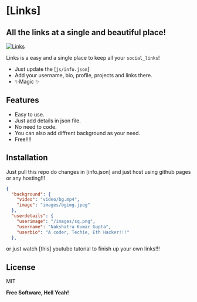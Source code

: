 # [Links]
## All the links at a single and beautiful place!

[![Links](https://media.discordapp.net/attachments/994237473460854804/1035868128493707354/unknown.png)](https://github.com/nakshatragupta07/social_links)

Links is a easy and a single place to keep all your `social_links`!

- Just update the [`js/info.json`]
- Add your username, bio, profile, projects and links there.
- ✨Magic ✨

## Features

- Easy to use.
- Just add details in json file.
- No need to code.
- You can also add diffrent background as your need.
- Free!!!!

## Installation

Just pull this repo do changes in [info.json] and just host using github pages or any hosting!!!

```json
{
  "background": {
    "video": "video/bg.mp4",
    "image": "images/bgimg.jpeg"
  },
  "userdetails": {
    "userimage": "/images/sq.png",
    "username": "Nakshatra Kumar Gupta",
    "userbio": "A coder, Techie, Eth Hacker!!!"
  },
```

or just watch [this] youtube tutorial to finish up your own links!!!



## License

MIT

**Free Software, Hell Yeah!**

